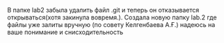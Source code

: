 В папке lab2 забыла удалить файл .git  и теперь он отказывается открываться(хотя закинула вовремя.)﻿. Создала новую папку lab.2 где файлы уже залиты вручную (по совету Келгенбаева А.Ғ.)
надеюсь на ваше понимание и снисходительность 
